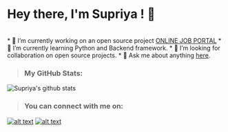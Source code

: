 # Hey there, I'm Supriya ! 👋
<br>
* 🔭 I’m currently working on an open source project <a href="https://github.com/supriyasinhaa/ONLINE-JOB-PORTAL">ONLINE JOB PORTAL</a>
* 🌱 I’m currently learning Python and Backend framework.
* 👯 I’m looking for collaboration on open source projects.
* 💬 Ask me about anything <a href="https://www.linkedin.com/in/supriyasinhaa">here</a>.
<br>

>### My GitHub Stats:
![Supriya's github stats](https://github-readme-stats.vercel.app/api?username=supriyasinhaa&show_icons=true&theme=radical)
<br>

>### You can connect with me on:
<!--<img src = "https://img.shields.io/badge/facebook-%231877F2.svg?&style=for-the-badge&logo=facebook&logoColor=white">--->
<!--<a href= "https://www.facebook.com/supriyasinha26.03"><img src = "https://img.shields.io/badge/facebook-%231877F2.svg?&style=for-the-badge&logo=facebook&logoColor=white"></a>-->
<!--<a href="https://www.instagram.com/supriyasinhaa/"><img src = "https://img.shields.io/badge/instagram-%23E4405F.svg?&style=for-the-badge&logo=instagram&logoColor=white"></a>-->

[1.1]: http://i.imgur.com/tXSoThF.png
[2.1]: http://i.imgur.com/P3YfQoD.png

[1]: http://www.twitter.com/supriyasinhaa
[2]: http://www.facebook.com/supriyasinhaa

[![alt text][1.1]][1]
[![alt text][2.1]][2]
<br>
